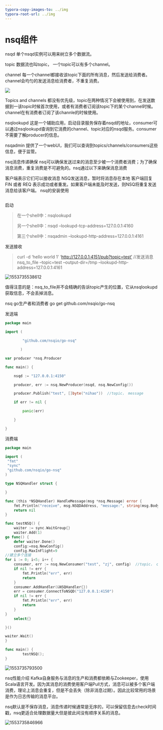 ```yaml
---
typora-copy-images-to: ../img
typora-root-url: ../img
---
```


# nsq组件

nsqd
单个nsqd实例可以用来树立多个数据流。

topic
数据流也叫topic， 一个topic可以有多个channel。

channel
每一个channel都接收该topic下面的所有消息，然后发送给消费者。channel会均匀的发送消息给消费者，不重复消费。

![](/f1434dc8-6029-11e3-8a66-18ca4ea10aca-1553736013807.gif)

Topics and channels 都没有优先级，topic在两种情况下会被使用到，在发送数据到一该topic时候首次使用，或者有消费者订阅该topic下的某个channel时候。channel在有消费者订阅了该channle的时候使用。 


nsqlookupd
这是一个辅助应用，启动目录服务保存着nsqd的地址，consumer可以通过nsqlookupd查询到它消费的channel、topic对应的nsqd服务。consumer不需要了解producer的信息。

nsqadmin
提供了一个webUI，我们可以查询到topics/channels/consumers这些信息，便于监管。

nsq消息传递确保
nsq可以确保发送过来的消息至少被一个消费者消费；为了确保消息消费，重复消费是不可避免的。nsq通过以下来确保消息消费

客户端表示它们可以接收消息
NSQ发送消息，暂时将消息存在本地
客户端回复FIN 或者 REQ 表示成功或者重发。如果客户端未能及时发送，则NSQ将重复发送消息给该客户端。
nsq的安装使用

```shell

```

启动

>在一个shell中：nsqlookupd 
>
>另一个shell中：nsqd –lookupd-tcp-address=127.0.0.1:4160 
>
>第三个shell中：nsqadmin –lookupd-http-address=127.0.0.1:4161

发送接收

>curl -d ‘hello world 1’ ‘http://127.0.0.1:4151/pub?topic=test’ //发送消息 
>nsq_to_file –topic=test –output-dir=/tmp –lookupd-http-address=127.0.0.1:4161

![1553735538612](/1553735538612.png)

值得注意的是：nsq_to_file并不会精确的告诉topic产生的位置，它从nsqlookupd获取信息，不会丢掉消息。

nsq go生产者和消费者
go get github.com/nsqio/go-nsq

发送端

```go
package main

import (

        "github.com/nsqio/go-nsq"

       )

var producer *nsq.Producer

func main() {

    nsqd := "127.0.0.1:4150"

    producer, err := nsq.NewProducer(nsqd, nsq.NewConfig())

    producer.Publish("test", []byte("nihao"))  //topic， message

    if err != nil {

        panic(err)

    }

}
```

消费端

```go
package main

import (
 "fmt"
 "sync"
 "github.com/nsqio/go-nsq"
)

type NSQHandler struct {

}

func (this *NSQHandler) HandleMessage(msg *nsq.Message) error {
    fmt.Println("receive", msg.NSQDAddress, "message:", string(msg.Body))
    return nil
}

func testNSQ() {
    waiter := sync.WaitGroup{}
    waiter.Add(1)
go func() {
    defer waiter.Done()
    config:=nsq.NewConfig()
    config.MaxInFlight=9
//建立多个连接
for i := 0; i<5; i++ {
    consumer, err := nsq.NewConsumer("test", "zj", config)  //topic， channel， config
    if nil != err {
        fmt.Println("err", err)
        return
    }
    consumer.AddHandler(&NSQHandler{})
    err = consumer.ConnectToNSQD("127.0.0.1:4150")
    if nil != err {
        fmt.Println("err", err)
        return
    }
}
    select{}

}()

waiter.Wait()
}

func main() {
        testNSQ();
}
```
![1553735793500](/1553735826722.png)

nsq性能介绍
Kafka自身服务与消息的生产和消费都依赖与Zookeeper，使用Scala语言开发。因为其消息的消费使用客户端Pull方式，消息可以被多个客户端消费，理论上消息会重复，但是不会丢失（除非消息过期）。因此比较常用的场景是作为日志传输的消息平台。

nsq默认是不保存消息，消息传递时候通常是无序的，可以保留信息去check时间戳，nsq更适合处理数据量大但是彼此间没有顺序关系的消息。

![1553735846966](/1553735846966.png)


